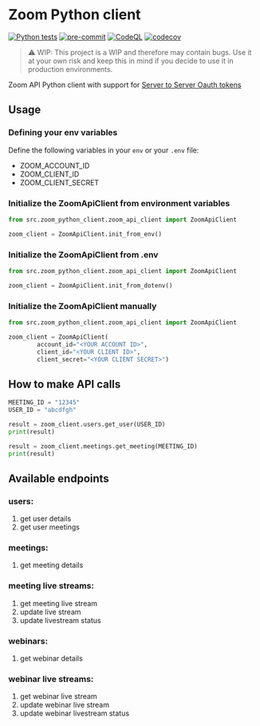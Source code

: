 # Zoom Python client

[![Python tests](https://github.com/cern-vc/zoom-python-client/actions/workflows/python-tests.yml/badge.svg)](https://github.com/cern-vc/zoom-python-client/actions/workflows/python-tests.yml) [![pre-commit](https://github.com/cern-vc/zoom-python-client/actions/workflows/pre-commit.yaml/badge.svg)](https://github.com/cern-vc/zoom-python-client/actions/workflows/pre-commit.yaml) [![CodeQL](https://github.com/cern-vc/zoom-python-client/actions/workflows/codeql-analysis.yml/badge.svg)](https://github.com/cern-vc/zoom-python-client/actions/workflows/codeql-analysis.yml) [![codecov](https://codecov.io/gh/cern-vc/zoom-python-client/branch/main/graph/badge.svg?token=04EY0K0P2S)](https://codecov.io/gh/cern-vc/zoom-python-client)

> ⚠️ WIP: This project is a WIP and therefore may contain bugs. Use it at your own risk and keep this in mind if you decide to use it in production environments.

Zoom API Python client with support for [Server to Server Oauth tokens](https://developers.zoom.us/docs/internal-apps/s2s-oauth/)

## Usage

### Defining your env variables

Define the following variables in your `env` or your `.env` file:

- ZOOM_ACCOUNT_ID
- ZOOM_CLIENT_ID
- ZOOM_CLIENT_SECRET

### Initialize the ZoomApiClient from environment variables

```python
from src.zoom_python_client.zoom_api_client import ZoomApiClient

zoom_client = ZoomApiClient.init_from_env()
```

### Initialize the ZoomApiClient from .env

```python
from src.zoom_python_client.zoom_api_client import ZoomApiClient

zoom_client = ZoomApiClient.init_from_dotenv()
```
### Initialize the ZoomApiClient manually

```python
from src.zoom_python_client.zoom_api_client import ZoomApiClient

zoom_client = ZoomApiClient(
        account_id="<YOUR ACCOUNT ID>",
        client_id="<YOUR CLIENT ID>",
        client_secret="<YOUR CLIENT SECRET>")
```


## How to make API calls

```python
MEETING_ID = "12345"
USER_ID = "abcdfgh"

result = zoom_client.users.get_user(USER_ID)
print(result)

result = zoom_client.meetings.get_meeting(MEETING_ID)
print(result)
```

## Available endpoints

### **users**:
1. get user details
2. get user meetings
### **meetings**:
1. get meeting details
### **meeting live streams**:
1. get meeting live stream
2. update live stream
3. update livestream status
### **webinars**:
1. get webinar details
### **webinar live streams**:
1. get webinar live stream
2. update webinar live stream
3. update webinar livestream status